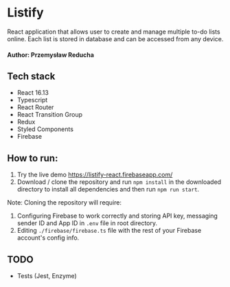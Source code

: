 # Listify

React application that allows user to create and manage multiple to-do lists online. Each list is stored in database and can be accessed from any device.

#### Author: Przemysław Reducha

## Tech stack

-   React 16.13
-   Typescript
-   React Router
-   React Transition Group
-   Redux
-   Styled Components
-   Firebase

## How to run:

1. Try the live demo https://listify-react.firebaseapp.com/
2. Download / clone the repository and run `npm install` in the downloaded directory to install all dependencies and then run `npm run start`.

Note: Cloning the repository will require:

1.  Configuring Firebase to work correctly and storing API key, messaging sender ID and App ID in `.env` file in root directory.
2.  Editing `./firebase/firebase.ts` file with the rest of your Firebase account's config info.

## TODO

-   Tests (Jest, Enzyme)
